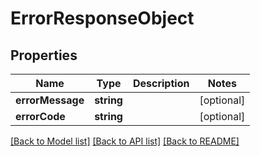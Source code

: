 # ErrorResponseObject

## Properties
Name | Type | Description | Notes
------------ | ------------- | ------------- | -------------
**errorMessage** | **string** |  | [optional] 
**errorCode** | **string** |  | [optional] 

[[Back to Model list]](../README.md#documentation-for-models) [[Back to API list]](../README.md#documentation-for-api-endpoints) [[Back to README]](../README.md)


